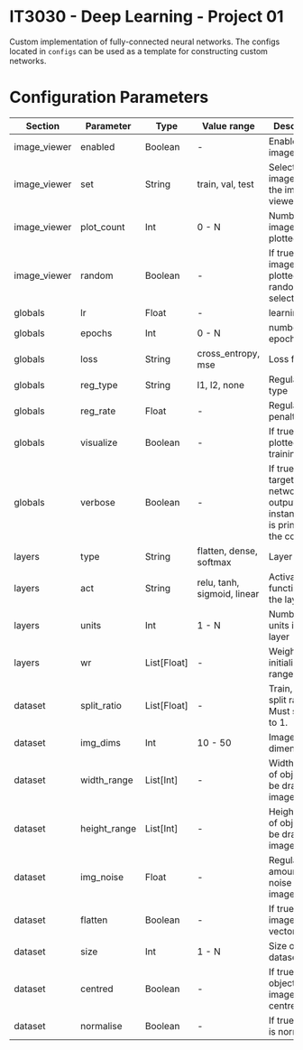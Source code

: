 # IT3030 - Deep Learning - Project 01

Custom implementation of fully-connected neural networks.
The configs located in `configs` can be used as a template
for constructing custom networks. 

# Configuration Parameters
|Section | Parameter | Type | Value range | Description |
| ------ | --------- | ---- | ------ | ----------- |
| image_viewer | enabled | Boolean | - | Enables the image viewer |
| image_viewer | set | String | train, val, test | Selects the image set for the image viewer |
| image_viewer | plot_count | Int | 0 - N | Number of images to be plotted |
| image_viewer | random | Boolean | - | If true, images to be plotted are randomly selected |
| globals | lr | Float | - | learning rate |
| globals | epochs | Int | 0 - N | number of epochs |
| globals | loss | String | cross_entropy, mse | Loss function |
| globals | reg_type | String | l1, l2, none | Regularization type |
| globals | reg_rate | Float | - | Regularization penalty |
| globals | visualize | Boolean | - | If true, loss is plotted after training |
| globals | verbose | Boolean | - | If true, input, target value, network output, and instance loss is printed to the console |
| layers | type | String | flatten, dense, softmax | Layer type |
| layers | act | String | relu, tanh, sigmoid, linear | Activation function for the layer |
| layers | units | Int | 1 - N | Number of units in the layer |
| layers | wr | List[Float] | - | Weight initialization range |
| dataset | split_ratio | List[Float] | - | Train, val, test split ratio. Must sum up to 1. |
| dataset | img_dims | Int | 10 - 50 | Image dimensions |
| dataset | width_range | List[Int] | - | Width range of object to be drawn in image |
| dataset | height_range | List[Int] | - | Height range of object to be drawn in image |
| dataset | img_noise | Float | - | Regulates the amount of noise in the image |
| dataset | flatten | Boolean | - | If true, returns image as vector |
| dataset | size | Int | 1 - N | Size of the dataset | 
| dataset | centred | Boolean | - | If true, objects in image are centred |
| dataset | normalise | Boolean | - | If true, image is normalised |
